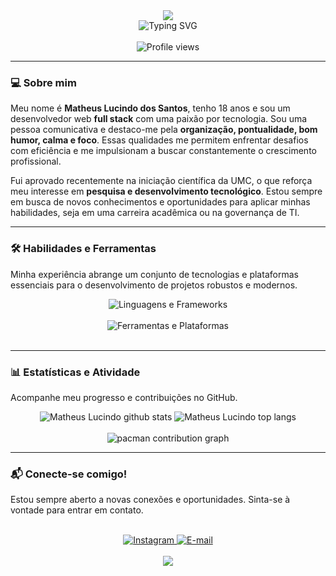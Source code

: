 <div align="center">
  <img src="https://capsule-render.vercel.app/api?type=waving&color=gradient&height=120&section=header"/>
  
  <br>
  
  <img src="https://readme-typing-svg.herokuapp.com/?font=IBM+Plex+Mono&size=28&center=true&vCenter=true&width=800&lines=Olá,+sou+Matheus+Lucindo!+👋;Desenvolvedor+Web+Full+Stack;Entusiasta+em+Inovação;Vamos+criar+algo+incrível+juntos!+%29" alt="Typing SVG" />
</div>

<br>

<div align="center">
  <img src="https://komarev.com/ghpvc/?username=Matheus904-12&color=0077B6&style=for-the-badge" alt="Profile views">
</div>

---

### 💻 Sobre mim

Meu nome é **Matheus Lucindo dos Santos**, tenho 18 anos e sou um desenvolvedor web **full stack** com uma paixão por tecnologia. Sou uma pessoa comunicativa e destaco-me pela **organização, pontualidade, bom humor, calma e foco**. Essas qualidades me permitem enfrentar desafios com eficiência e me impulsionam a buscar constantemente o crescimento profissional.

Fui aprovado recentemente na iniciação científica da UMC, o que reforça meu interesse em **pesquisa e desenvolvimento tecnológico**. Estou sempre em busca de novos conhecimentos e oportunidades para aplicar minhas habilidades, seja em uma carreira acadêmica ou na governança de TI.

---

### 🛠️ Habilidades e Ferramentas

Minha experiência abrange um conjunto de tecnologias e plataformas essenciais para o desenvolvimento de projetos robustos e modernos.

<div align="center">
  <img src="https://skillicons.dev/icons?i=html,css,js,nodejs,react,php,mysql" alt="Linguagens e Frameworks" />
  <br><br>
  <img src="https://skillicons.dev/icons?i=vscode,github,git,figma,canva,netlify,vercel,trello,notion,replit,androidstudio,postman" alt="Ferramentas e Plataformas" />
  <br><br>
</div>

---

### 📊 Estatísticas e Atividade

Acompanhe meu progresso e contribuições no GitHub.

<div align="center">
  <img src="https://github-readme-stats.vercel.app/api?username=Matheus904-12&show_icons=true&theme=dark" alt="Matheus Lucindo github stats" />
  <img src="https://github-readme-stats.vercel.app/api/top-langs/?username=Matheus904-12&layout=compact&theme=dark" alt="Matheus Lucindo top langs" />
</div>

<br>

<div align="center">
  <picture>
    <source media="(prefers-color-scheme: dark)" srcset="https://raw.githubusercontent.com/Matheus904-12/Matheus904-12/output/pacman-contribution-graph-dark.svg">
    <source media="(prefers-color-scheme: light)" srcset="https://raw.githubusercontent.com/Matheus904-12/Matheus904-12/output/pacman-contribution-graph.svg">
    <img alt="pacman contribution graph" src="https://raw.githubusercontent.com/Matheus904-12/Matheus904-12/output/pacman-contribution-graph.svg">
  </picture>
</div>

---

### 📬 Conecte-se comigo!

Estou sempre aberto a novas conexões e oportunidades. Sinta-se à vontade para entrar em contato.

<div align="center">
  <br>
  <a href="https://www.instagram.com/matheus_lucindo/" target="_blank">
    <img src="https://skillicons.dev/icons?i=instagram&theme=light" alt="Instagram" />
  </a>
  <a href="mailto:matheuslucindo904@gmail.com" target="_blank">
    <img src="https://skillicons.dev/icons?i=gmail&theme=light" alt="E-mail" />
  </a>
  <br><br>
  <img src="https://capsule-render.vercel.app/api?type=waving&color=gradient&height=120&section=footer"/>
</div>

